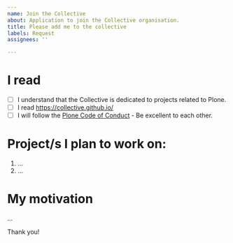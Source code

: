 ```yaml
---
name: Join the Collective
about: Application to join the Collective organisation.
title: Please add me to the collective
labels: Request
assignees: ''

---
```


# I read

- [ ] I understand that the Collective is dedicated to projects related to Plone.
- [ ] I read https://collective.github.io/
- [ ] I will follow the [Plone Code of Conduct](https://plone.org/foundation/about/materials/foundation-resolutions/code-of-conduct) - Be excellent to each other.

# Project/s I plan to work on:

1. ...
2. ...

# My motivation

...

Thank you!
